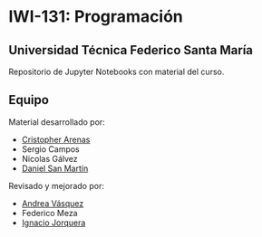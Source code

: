 # IWI-131: Programación
## Universidad Técnica Federico Santa María

Repositorio de Jupyter Notebooks con material del curso.

## Equipo
Material desarrollado por:
- [Cristopher Arenas](https://github.com/cristopherarenas)
- Sergio Campos
- Nicolas Gálvez
- [Daniel San Martín](https://github.com/dsanmartin)

Revisado y mejorado por:
- [Andrea Vásquez](https://github.com/afvasque)
- Federico Meza
- [Ignacio Jorquera](https://github.com/ijorquera)
